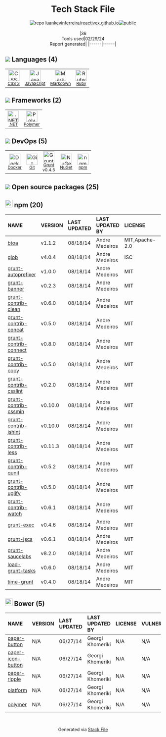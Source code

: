 <!--
&lt;--- Readme.md Snippet without images Start ---&gt;
## Tech Stack
luankevinferreira/reactivex.github.io is built on the following main stack:

- [JavaScript](https://developer.mozilla.org/en-US/docs/Web/JavaScript) – Languages
- [Markdown](http://daringfireball.net/projects/markdown/) – Languages
- [Ruby](https://www.ruby-lang.org) – Languages
- [.NET](http://www.microsoft.com/net/) – Frameworks (Full Stack)
- [Polymer](https://www.polymer-project.org) – Front-End Frameworks
- [Docker](https://www.docker.com/) – Virtual Machine Platforms & Containers
- [Grunt](http://gruntjs.com/) – JS Build Tools / JS Task Runners

Full tech stack [here](/techstack.md)

&lt;--- Readme.md Snippet without images End ---&gt;

&lt;--- Readme.md Snippet with images Start ---&gt;
## Tech Stack
luankevinferreira/reactivex.github.io is built on the following main stack:

- <img width='25' height='25' src='https://img.stackshare.io/service/1209/javascript.jpeg' alt='JavaScript'/> [JavaScript](https://developer.mozilla.org/en-US/docs/Web/JavaScript) – Languages
- <img width='25' height='25' src='https://img.stackshare.io/service/1147/markdown.png' alt='Markdown'/> [Markdown](http://daringfireball.net/projects/markdown/) – Languages
- <img width='25' height='25' src='https://img.stackshare.io/service/989/ruby.png' alt='Ruby'/> [Ruby](https://www.ruby-lang.org) – Languages
- <img width='25' height='25' src='https://img.stackshare.io/service/1014/IoPy1dce_400x400.png' alt='.NET'/> [.NET](http://www.microsoft.com/net/) – Frameworks (Full Stack)
- <img width='25' height='25' src='https://img.stackshare.io/service/1934/R8YcGKHV.png' alt='Polymer'/> [Polymer](https://www.polymer-project.org) – Front-End Frameworks
- <img width='25' height='25' src='https://img.stackshare.io/service/586/n4u37v9t_400x400.png' alt='Docker'/> [Docker](https://www.docker.com/) – Virtual Machine Platforms & Containers
- <img width='25' height='25' src='https://img.stackshare.io/service/845/falgg2jybmhgk16y62lr.png' alt='Grunt'/> [Grunt](http://gruntjs.com/) – JS Build Tools / JS Task Runners

Full tech stack [here](/techstack.md)

&lt;--- Readme.md Snippet with images End ---&gt;
-->
<div align="center">

# Tech Stack File
![](https://img.stackshare.io/repo.svg "repo") [luankevinferreira/reactivex.github.io](https://github.com/luankevinferreira/reactivex.github.io)![](https://img.stackshare.io/public_badge.svg "public")
<br/><br/>
|36<br/>Tools used|02/29/24 <br/>Report generated|
|------|------|
</div>

## <img src='https://img.stackshare.io/languages.svg'/> Languages (4)
<table><tr>
  <td align='center'>
  <img width='36' height='36' src='https://img.stackshare.io/service/6727/css.png' alt='CSS 3'>
  <br>
  <sub><a href="https://developer.mozilla.org/en-US/docs/Web/CSS/CSS3">CSS 3</a></sub>
  <br>
  <sub></sub>
</td>

<td align='center'>
  <img width='36' height='36' src='https://img.stackshare.io/service/1209/javascript.jpeg' alt='JavaScript'>
  <br>
  <sub><a href="https://developer.mozilla.org/en-US/docs/Web/JavaScript">JavaScript</a></sub>
  <br>
  <sub></sub>
</td>

<td align='center'>
  <img width='36' height='36' src='https://img.stackshare.io/service/1147/markdown.png' alt='Markdown'>
  <br>
  <sub><a href="http://daringfireball.net/projects/markdown/">Markdown</a></sub>
  <br>
  <sub></sub>
</td>

<td align='center'>
  <img width='36' height='36' src='https://img.stackshare.io/service/989/ruby.png' alt='Ruby'>
  <br>
  <sub><a href="https://www.ruby-lang.org">Ruby</a></sub>
  <br>
  <sub></sub>
</td>

</tr>
</table>

## <img src='https://img.stackshare.io/frameworks.svg'/> Frameworks (2)
<table><tr>
  <td align='center'>
  <img width='36' height='36' src='https://img.stackshare.io/service/1014/IoPy1dce_400x400.png' alt='.NET'>
  <br>
  <sub><a href="http://www.microsoft.com/net/">.NET</a></sub>
  <br>
  <sub></sub>
</td>

<td align='center'>
  <img width='36' height='36' src='https://img.stackshare.io/service/1934/R8YcGKHV.png' alt='Polymer'>
  <br>
  <sub><a href="https://www.polymer-project.org">Polymer</a></sub>
  <br>
  <sub></sub>
</td>

</tr>
</table>

## <img src='https://img.stackshare.io/devops.svg'/> DevOps (5)
<table><tr>
  <td align='center'>
  <img width='36' height='36' src='https://img.stackshare.io/service/586/n4u37v9t_400x400.png' alt='Docker'>
  <br>
  <sub><a href="https://www.docker.com/">Docker</a></sub>
  <br>
  <sub></sub>
</td>

<td align='center'>
  <img width='36' height='36' src='https://img.stackshare.io/service/1046/git.png' alt='Git'>
  <br>
  <sub><a href="http://git-scm.com/">Git</a></sub>
  <br>
  <sub></sub>
</td>

<td align='center'>
  <img width='36' height='36' src='https://img.stackshare.io/service/845/falgg2jybmhgk16y62lr.png' alt='Grunt'>
  <br>
  <sub><a href="http://gruntjs.com/">Grunt</a></sub>
  <br>
  <sub>v0.4.5</sub>
</td>

<td align='center'>
  <img width='36' height='36' src='https://img.stackshare.io/service/2637/6I3oEOP4_400x400.jpg' alt='NuGet'>
  <br>
  <sub><a href="https://www.nuget.org/">NuGet</a></sub>
  <br>
  <sub></sub>
</td>

<td align='center'>
  <img width='36' height='36' src='https://img.stackshare.io/service/1120/lejvzrnlpb308aftn31u.png' alt='npm'>
  <br>
  <sub><a href="https://www.npmjs.com/">npm</a></sub>
  <br>
  <sub></sub>
</td>

</tr>
</table>


## <img src='https://img.stackshare.io/group.svg' /> Open source packages (25)</h2>

## <img width='24' height='24' src='https://img.stackshare.io/service/1120/lejvzrnlpb308aftn31u.png'/> npm (20)

|NAME|VERSION|LAST UPDATED|LAST UPDATED BY|LICENSE|VULNERABILITIES|
|:------|:------|:------|:------|:------|:------|
|[btoa](https://www.npmjs.com/btoa)|v1.1.2|08/18/14|Andre Medeiros |MIT,Apache-2.0|N/A|
|[glob](https://www.npmjs.com/glob)|v4.0.4|08/18/14|Andre Medeiros |ISC|N/A|
|[grunt-autoprefixer](https://www.npmjs.com/grunt-autoprefixer)|v1.0.0|08/18/14|Andre Medeiros |MIT|N/A|
|[grunt-banner](https://www.npmjs.com/grunt-banner)|v0.2.3|08/18/14|Andre Medeiros |MIT|N/A|
|[grunt-contrib-clean](https://www.npmjs.com/grunt-contrib-clean)|v0.6.0|08/18/14|Andre Medeiros |MIT|N/A|
|[grunt-contrib-concat](https://www.npmjs.com/grunt-contrib-concat)|v0.5.0|08/18/14|Andre Medeiros |MIT|N/A|
|[grunt-contrib-connect](https://www.npmjs.com/grunt-contrib-connect)|v0.8.0|08/18/14|Andre Medeiros |MIT|N/A|
|[grunt-contrib-copy](https://www.npmjs.com/grunt-contrib-copy)|v0.5.0|08/18/14|Andre Medeiros |MIT|N/A|
|[grunt-contrib-csslint](https://www.npmjs.com/grunt-contrib-csslint)|v0.2.0|08/18/14|Andre Medeiros |MIT|N/A|
|[grunt-contrib-cssmin](https://www.npmjs.com/grunt-contrib-cssmin)|v0.10.0|08/18/14|Andre Medeiros |MIT|N/A|
|[grunt-contrib-jshint](https://www.npmjs.com/grunt-contrib-jshint)|v0.10.0|08/18/14|Andre Medeiros |MIT|N/A|
|[grunt-contrib-less](https://www.npmjs.com/grunt-contrib-less)|v0.11.3|08/18/14|Andre Medeiros |MIT|N/A|
|[grunt-contrib-qunit](https://www.npmjs.com/grunt-contrib-qunit)|v0.5.2|08/18/14|Andre Medeiros |MIT|N/A|
|[grunt-contrib-uglify](https://www.npmjs.com/grunt-contrib-uglify)|v0.5.0|08/18/14|Andre Medeiros |MIT|N/A|
|[grunt-contrib-watch](https://www.npmjs.com/grunt-contrib-watch)|v0.6.1|08/18/14|Andre Medeiros |MIT|N/A|
|[grunt-exec](https://www.npmjs.com/grunt-exec)|v0.4.6|08/18/14|Andre Medeiros |MIT|N/A|
|[grunt-jscs](https://www.npmjs.com/grunt-jscs)|v0.6.1|08/18/14|Andre Medeiros |MIT|N/A|
|[grunt-saucelabs](https://www.npmjs.com/grunt-saucelabs)|v8.2.0|08/18/14|Andre Medeiros |MIT|N/A|
|[load-grunt-tasks](https://www.npmjs.com/load-grunt-tasks)|v0.6.0|08/18/14|Andre Medeiros |MIT|N/A|
|[time-grunt](https://www.npmjs.com/time-grunt)|v0.4.0|08/18/14|Andre Medeiros |MIT|N/A|


## <img width='24' height='24' src='https://img.stackshare.io/service/847/66db62603f426a8fc6664081811be6d4.png'/> Bower (5)

|NAME|VERSION|LAST UPDATED|LAST UPDATED BY|LICENSE|VULNERABILITIES|
|:------|:------|:------|:------|:------|:------|
|[paper-button](http://bower.io/paper-button)|N/A|06/27/14|Georgi Khomeriki |N/A|N/A|
|[paper-icon-button](http://bower.io/paper-icon-button)|N/A|06/27/14|Georgi Khomeriki |N/A|N/A|
|[paper-ripple](http://bower.io/paper-ripple)|N/A|06/27/14|Georgi Khomeriki |N/A|N/A|
|[platform](http://bower.io/platform)|N/A|06/27/14|Georgi Khomeriki |N/A|N/A|
|[polymer](http://bower.io/polymer)|N/A|06/27/14|Georgi Khomeriki |N/A|N/A|

<br/>
<div align='center'>

Generated via [Stack File](https://github.com/marketplace/stack-file)
